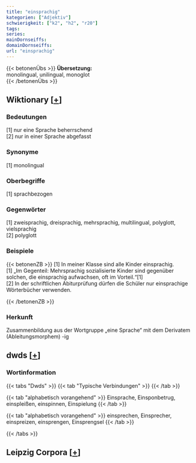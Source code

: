 ```yaml
---
title: "einsprachig"
kategorien: ["Adjektiv"]
schwierigkeit: ["k2", "h2", "r20"]
tags:
series:
mainDornseiffs:
domainDornseiffs:
url: "einsprachig"
---
```


{{< betonenÜbs >}}
**Übersetzung:**  
monolingual, unilingual, monoglot  
{{< /betonenÜbs >}}

## Wiktionary [[+](https://de.wiktionary.org/wiki/einsprachig)]

### Bedeutungen
[1] nur eine Sprache beherrschend  
[2] nur in einer Sprache abgefasst  

### Synonyme
[1] monolingual  

### Oberbegriffe
[1] sprachbezogen  

### Gegenwörter
[1] zweisprachig, dreisprachig, mehrsprachig, multilingual, polyglott, vielsprachig  
[2] polyglott  

### Beispiele
{{< betonenZB >}}
[1] In meiner Klasse sind alle Kinder einsprachig.  
[1] „Im Gegenteil: Mehrsprachig sozialisierte Kinder sind gegenüber solchen, die einsprachig aufwachsen, oft im Vorteil.“[1]  
[2] In der schriftlichen Abiturprüfung dürfen die Schüler nur einsprachige Wörterbücher verwenden.  

{{< /betonenZB >}}
### Herkunft
Zusammenbildung aus der Wortgruppe „eine Sprache“ mit dem Derivatem (Ableitungsmorphem) -ig  



## dwds [[+](https://www.dwds.de/wb/einsprachig)]

### Wortinformation
{{< tabs "Dwds" >}}
{{< tab "Typische Verbindungen" >}}
{{< /tab >}}

{{< tab "alphabetisch vorangehend" >}}
Einsprache, Einsponbetrug, einspleißen, einspinnen, Einspielung
{{< /tab >}}

{{< tab "alphabetisch vorangehend" >}}
einsprechen, Einsprecher, einspreizen, einsprengen, Einsprengsel
{{< /tab >}}

{{< /tabs >}}

## Leipzig Corpora [[+](https://corpora.uni-leipzig.de/en/res?word=einsprachig&corpusId=deu_newscrawl-public_2018)]

